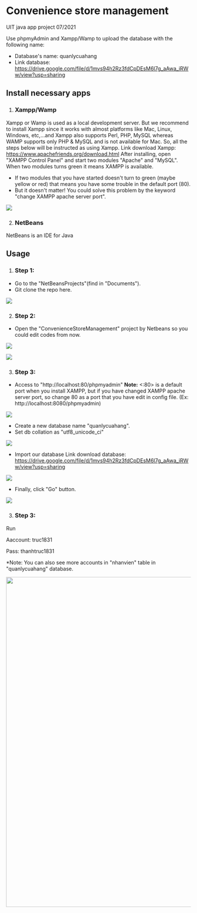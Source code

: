# Convenience store management
UIT java app project 07/2021

Use phpmyAdmin and Xampp/Wamp to upload the database with the following name:
- Database's name: quanlycuahang
- Link database: https://drive.google.com/file/d/1mvs94h2Rz3fdCpDEsM6l7g_aAwa_iRWw/view?usp=sharing

## Install necessary apps

1. ### Xampp/Wamp
Xampp or Wamp is used as a local development server. But we recommend to install Xampp since it works with almost platforms like Mac, Linux, Windows, etc,...and Xampp also supports Perl, PHP, MySQL whereas WAMP supports only PHP & MySQL and is not available for Mac.
So, all the steps below will be instructed as using Xampp.
Link download Xampp: https://www.apachefriends.org/download.html
After installing, open "XAMPP Control Panel" and start two modules "Apache" and "MySQL". When two modules turns green it means XAMPP is available.
* If two modules that you have started doesn't turn to green (maybe yellow or red) that means you have some trouble in the default port (80).
* But it doesn't matter! You could solve this problem by the keyword "change XAMPP apache server port".

![](https://imgur.com/ylj93Zm.png)

2. ### NetBeans
NetBeans is an IDE for Java

## Usage

1. ### Step 1:
* Go to the "NetBeansProjects"(find in "Documents").
* Git clone the repo here.

![](https://imgur.com/a76qruS.png)

2. ### Step 2:
* Open the "ConvenienceStoreManagement" project by Netbeans so you could edit codes from now.

![](https://imgur.com/FLzFhdC.png)

![](https://imgur.com/zqRLt2e.png)

3. ### Step 3:
* Access to "http://localhost:80/phpmyadmin"
**Note:** <:80> is a default port when you install XAMPP, but if you have changed XAMPP apache server port, so change 80 as a port that you have edit in config file. 
(Ex: http://localhost:8080/phpmyadmin)

![](https://imgur.com/pXGpgNf.png)

* Create a new database name "quanlycuahang".
* Set db collation as "utf8_unicode_ci"

![](https://imgur.com/HRRzpbW.png)

* Import our database
Link download database: https://drive.google.com/file/d/1mvs94h2Rz3fdCpDEsM6l7g_aAwa_iRWw/view?usp=sharing

![](https://imgur.com/whROZQj.png)

* Finally, click "Go" button.

![](https://imgur.com/neELPK6.png)

3. ### Step 3:
Run

Aaccount: truc1831

Pass: thanhtruc1831

*Note: You can also see more accounts in "nhanvien" table in "quanlycuahang" database.

<img src="https://media.giphy.com/media/v3R7TwfjRIjRu3Bk8C/giphy.gif" width="900">
